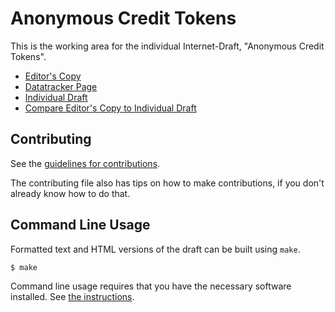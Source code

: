 <!-- regenerate: on (set to off if you edit this file) -->

# Anonymous Credit Tokens

This is the working area for the individual Internet-Draft, "Anonymous Credit Tokens".

* [Editor's Copy](https://SamuelSchlesinger.github.io/draft-act/#go.draft-schlesinger-cfrg-act.html)
* [Datatracker Page](https://datatracker.ietf.org/doc/draft-schlesinger-cfrg-act)
* [Individual Draft](https://datatracker.ietf.org/doc/html/draft-schlesinger-cfrg-act)
* [Compare Editor's Copy to Individual Draft](https://SamuelSchlesinger.github.io/draft-act/#go.draft-schlesinger-cfrg-act.diff)


## Contributing

See the
[guidelines for contributions](https://github.com/SamuelSchlesinger/draft-act/blob/main/CONTRIBUTING.md).

The contributing file also has tips on how to make contributions, if you
don't already know how to do that.

## Command Line Usage

Formatted text and HTML versions of the draft can be built using `make`.

```sh
$ make
```

Command line usage requires that you have the necessary software installed.  See
[the instructions](https://github.com/martinthomson/i-d-template/blob/main/doc/SETUP.md).

